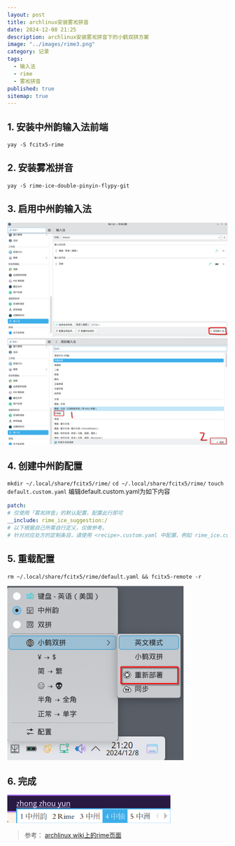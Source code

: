 ```yaml
---
layout: post
title: archlinux安装雾凇拼音
date: 2024-12-08 21:25
description: archlinux安装雾凇拼音下的小鹤双拼方案
image: "../images/rime3.png"
category: 记录
tags:
  - 输入法
  - rime
  - 雾凇拼音
published: true
sitemap: true
---
```


## 1. 安装中州韵输入法前端

`yay -S fcitx5-rime`

## 2. 安装雾凇拼音

`yay -S rime-ice-double-pinyin-flypy-git`

## 3. 启用中州韵输入法

![启用中州韵1](../images/rime1.png)
![启用中州韵2](../images/rime2.png)

## 4. 创建中州韵配置

`mkdir ~/.local/share/fcitx5/rime/`
`cd ~/.local/share/fcitx5/rime/`
`touch default.custom.yaml`
编辑default.custom.yaml为如下内容

```yaml
patch:
# 仅使用「雾凇拼音」的默认配置，配置此行即可
__include: rime_ice_suggestion:/
# 以下根据自己所需自行定义，仅做参考。
# 针对对应处方的定制条目，请使用 <recipe>.custom.yaml 中配置，例如 rime_ice.custom.yaml
```

## 5. 重载配置

`rm ~/.local/share/fcitx5/rime/default.yaml && fcitx5-remote -r`

![重新部署](../images/rime3.png)

## 6. 完成

![完成](../images/rime4.png)

> 参考： [archlinux wiki上的rime页面](https://wiki.archlinuxcn.org/wiki/Rime)
